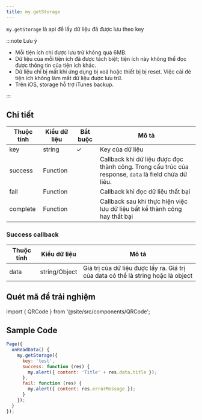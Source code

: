 ```yaml
---
title: my.getStorage
---
```


`my.getStorage` là api để lấy dữ liệu đã được lưu theo key

:::note Lưu ý

- Mỗi tiện ích chỉ được lưu trữ không quá 6MB.
- Dữ liệu của mỗi tiện ích đã được tách biệt; tiện ích này không thể đọc được thông tin của tiện ích khác.
- Dữ liệu chỉ bị mất khi ứng dụng bị xoá hoặc thiết bị bị reset. Việc cài đè tiện ích không làm mất dữ liệu được lưu trữ.
- Trên iOS, storage hỗ trợ iTunes backup.

:::

## Chi tiết

| Thuộc tính | Kiểu dữ liệu | Bắt buộc | Mô tả                                                                                                |
| ---------- | ------------ | -------- | ---------------------------------------------------------------------------------------------------- |
| key        | string       | ✓     | Key của dữ liệu                                                                                      |
| success    | Function     |        | Callback khi dữ liệu được đọc thành công. Trong cấu trúc của response, `data` là field chứa dữ liêu. |
| fail       | Function     |        | Callback khi đọc dữ liệu thất bại                                                                    |
| complete   | Function     |        | Callback sau khi thực hiện việc lưu dữ liệu  bất kể thành công hay thất bại                                                        |

### Success callback

| Thuộc tính | Kiểu dữ liệu | Mô tả                                                                             |
| ---------- | ------------ | --------------------------------------------------------------------------------- |
| data       | string/Object       | Giá trị của dữ liệu được lấy ra. Giá trị của data có thể là string hoặc là object |

## Quét mã để trải nghiệm

import { QRCode } from '@site/src/components/QRCode';

<QRCode page="pages/api/storage/index" />


## Sample Code

```js title=index.js
Page({
  onReadData() {
    my.getStorage({
      key: 'test',
      success: function (res) {
        my.alert({ content: 'Title' + res.data.title });
      },
      fail: function (res) {
        my.alert({ content: res.errorMessage });
      }
    });
  }
});
```

